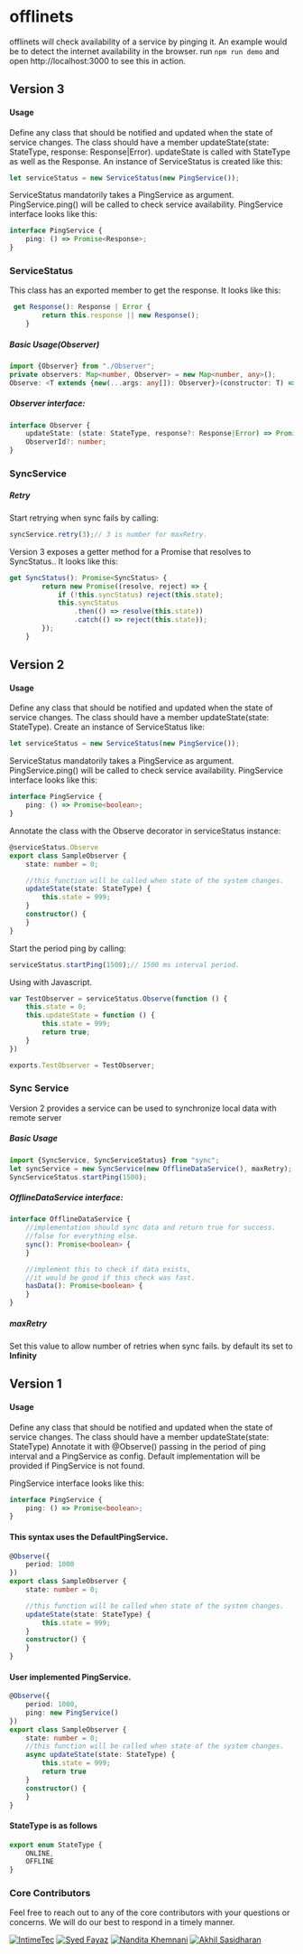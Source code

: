 # offlinets
offlinets will check availability of a service by pinging it.
An example would be to detect the internet availability in the browser.
run `npm run demo` and open http://localhost:3000 to see this in action.

## Version 3

#### Usage
Define any class that should be notified and updated when the state of service changes.
The class should have a member updateState(state: StateType, response: Response|Error).
updateState is called with StateType as well as the Response.
An instance of ServiceStatus is created like this:
```ts
let serviceStatus = new ServiceStatus(new PingService());
```
ServiceStatus mandatorily takes a PingService as argument.
PingService.ping() will be called to check service availability.
PingService interface looks like this:
```ts
interface PingService {
    ping: () => Promise<Response>;
}
```

### ServiceStatus
This class has an exported member to get the response.
It looks like this:
```ts
 get Response(): Response | Error {
        return this.response || new Response();
    }
```
##### Basic Usage(Observer)
```ts
import {Observer} from "./Observer";
private observers: Map<number, Observer> = new Map<number, any>();
Observe: <T extends {new(...args: any[]): Observer}>(constructor: T) => T;
```
##### Observer interface:
```ts
interface Observer {
    updateState: (state: StateType, response?: Response|Error) => Promise<any>;
    ObserverId?: number;
}
```
### SyncService
##### Retry 
Start retrying when sync fails by calling:
```ts
syncService.retry(3);// 3 is number for maxRetry.
```
Version 3 exposes a getter method for a Promise that resolves to SyncStatus.. 
It looks like this:
```ts
get SyncStatus(): Promise<SyncStatus> {
        return new Promise((resolve, reject) => {
            if (!this.syncStatus) reject(this.state);
            this.syncStatus
                .then(() => resolve(this.state))
                .catch(() => reject(this.state));
        });
    }
``` 

## Version 2
#### Usage
Define any class that should be notified and updated when the state of service changes.
The class should have a member updateState(state: StateType).
Create an instance of ServiceStatus like:
```ts
let serviceStatus = new ServiceStatus(new PingService());
```
ServiceStatus mandatorily takes a PingService as argument.
PingService.ping() will be called to check service availability.
PingService interface looks like this:
```ts
interface PingService {
    ping: () => Promise<boolean>;
}
```
Annotate the class with the Observe decorator in serviceStatus instance:
```ts
@serviceStatus.Observe
export class SampleObserver {
    state: number = 0;

    //this function will be called when state of the system changes.
    updateState(state: StateType) {
        this.state = 999;
    }
    constructor() {
    }
}
```
Start the period ping by calling:
```ts
serviceStatus.startPing(1500);// 1500 ms interval period.
```
Using with Javascript.
```js
var TestObserver = serviceStatus.Observe(function () {
    this.state = 0;
    this.updateState = function () {
        this.state = 999;
        return true;
    }
})

exports.TestObserver = TestObserver;
```
### Sync Service
Version 2 provides a service can be used to synchronize local data with remote server

##### Basic Usage
```ts
import {SyncService, SyncServiceStatus} from "sync";
let syncService = new SyncService(new OfflineDataService(), maxRetry);
SyncServiceStatus.startPing(1500);
```

##### OfflineDataService interface:
```ts
interface OfflineDataService {
    //implementation should sync data and return true for success.
    //false for everything else.
    sync(): Promise<boolean> {
    }

    //implement this to check if data exists, 
    //it would be good if this check was fast.
    hasData(): Promise<boolean> {
    }
}
```
##### maxRetry
Set this value to allow number of retries when sync fails.
by default its set to **Infinity**

## Version 1
#### Usage 
Define any class that should be notified and updated when the state of service changes.
The class should have a member updateState(state: StateType)
Annotate it with @Observe() passing in the period of ping interval and a PingService as config.
Default implementation will be provided if PingService is not found.

PingService interface looks like this:
```ts
interface PingService {
    ping: () => Promise<boolean>;
}
```

#### This syntax uses the DefaultPingService.
```ts
@Observe({
    period: 1000
})
export class SampleObserver {
    state: number = 0;

    //this function will be called when state of the system changes.
    updateState(state: StateType) {
        this.state = 999;
    }
    constructor() {
    }
}
```


#### User implemented PingService.
```ts
@Observe({
    period: 1000,
    ping: new PingService()
})
export class SampleObserver {
    state: number = 0;
    //this function will be called when state of the system changes.
    async updateState(state: StateType) {
        this.state = 999;
        return true
    }
    constructor() {
    }
}
```

#### StateType is as follows
```ts
export enum StateType {
    ONLINE,
    OFFLINE
}

```
### Core Contributors

Feel free to reach out to any of the core contributors with your questions or
concerns. We will do our best to respond in a timely manner.

[![IntimeTec](https://github.com/InTimeTecGitHub/)](https://github.com/InTimeTecGitHub/)
[![Syed Fayaz](https://github.com/SyedFayaz)](https://github.com/SyedFayaz)
[![Nandita Khemnani](https://github.com/Nandita-Khemnani)](https://github.com/Nandita-Khemnani)
[![Akhil Sasidharan](https://github.com/sasidakh)](https://github.com/sasidakh)
